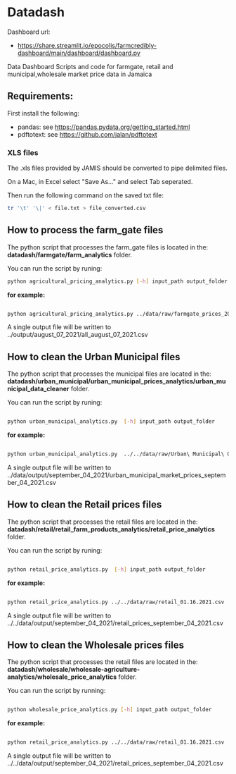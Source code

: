 # Datadash

Dashboard url:
- https://share.streamlit.io/epocolis/farmcredibly-dashboard/main/dashboard/dashboard.py


Data Dashboard Scripts and code for farmgate, retail and municipal,wholesale market price data in Jamaica

## Requirements: 


First install the following:
- pandas: see https://pandas.pydata.org/getting_started.html
- pdftotext: see https://github.com/jalan/pdftotext

### XLS files

The .xls files provided by JAMIS should be converted to pipe delimited files.

On a Mac, in Excel select "Save As..." and select Tab seperated. 

Then run the following command on the saved txt file:
```bash
tr '\t' '\|' < file.txt > file_converted.csv
```

## How to process the farm_gate files

The python script that processes the farm_gate files is located in the: **datadash/farmgate/farm_analytics** folder.

You can run the script by runing: 
```bash
python agricultural_pricing_analytics.py [-h] input_path output_folder
```

**for example:**

```bash

python agricultural_pricing_analytics.py ../data/raw/farmgate_prices_2020_2021/csv/Farmgate\ 08.07.2021.csv ../output

```
A single output file will be written to ../output/august_07_2021/all_august_07_2021.csv


## How to clean the Urban Municipal  files

The python script that processes the municipal files are located in the: **datadash/urban_municipal/urban_municipal_prices_analytics/urban_municipal_data_cleaner** folder.

You can run the script by runing: 
```bash

python urban_municipal_analytics.py  [-h] input_path output_folder
```

**for example:**

```bash

python urban_municipal_analytics.py  ../../data/raw/Urban\ Municipal\ 09.04.2021.csv ../../data/output

```
A single output file will be written to ../data/output/september_04_2021/urban_municipal_market_prices_september_04_2021.csv



## How to clean the Retail prices files

The python script that processes the retail files are located in the: **datadash/retail/retail_farm_products_analytics/retail_price_analytics** folder.

You can run the script by runing: 
```bash

python retail_price_analytics.py  [-h] input_path output_folder
```

**for example:**

```bash

python retail_price_analytics.py ../../data/raw/retail_01.16.2021.csv  ../../data/output

```
A single output file will be written to  ../../data/output/september_04_2021/retail_prices_september_04_2021.csv


## How to clean the Wholesale prices files



The python script that processes the retail files are located in the: **datadash/wholesale/wholesale-agriculture-analytics/wholesale_price_analytics** folder.

You can run the script by running: 
```bash

python wholesale_price_analytics.py [-h] input_path output_folder

```

**for example:**

```bash

python retail_price_analytics.py ../../data/raw/retail_01.16.2021.csv  ../../data/output

```
A single output file will be written to  ../../data/output/september_04_2021/retail_prices_september_04_2021.csv







